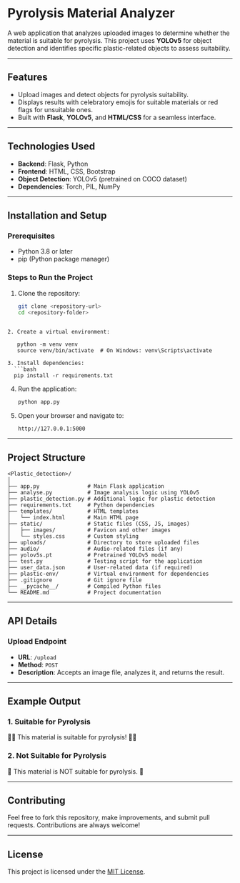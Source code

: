 # Pyrolysis Material Analyzer

A web application that analyzes uploaded images to determine whether the material is suitable for pyrolysis. This project uses **YOLOv5** for object detection and identifies specific plastic-related objects to assess suitability.

---

## Features

- Upload images and detect objects for pyrolysis suitability.
- Displays results with celebratory emojis for suitable materials or red flags for unsuitable ones.
- Built with **Flask**, **YOLOv5**, and **HTML/CSS** for a seamless interface.

---

## Technologies Used

- **Backend**: Flask, Python
- **Frontend**: HTML, CSS, Bootstrap
- **Object Detection**: YOLOv5 (pretrained on COCO dataset)
- **Dependencies**: Torch, PIL, NumPy

---

## Installation and Setup

### Prerequisites
- Python 3.8 or later
- pip (Python package manager)

### Steps to Run the Project
1. Clone the repository:
   ```bash
   git clone <repository-url>
   cd <repository-folder>
 ```

2. Create a virtual environment:

    python -m venv venv
    source venv/bin/activate  # On Windows: venv\Scripts\activate
    
3. Install dependencies:
   ```bash
   pip install -r requirements.txt
   ```

4. Run the application:
   ```bash
   python app.py
   ```

5. Open your browser and navigate to:
   ```
   http://127.0.0.1:5000
   ```

---

## Project Structure
```
<Plastic_detection>/
│
├── app.py               # Main Flask application
├── analyse.py           # Image analysis logic using YOLOv5
├── plastic_detection.py # Additional logic for plastic detection
├── requirements.txt     # Python dependencies
├── templates/           # HTML templates
│   └── index.html       # Main HTML page
├── static/              # Static files (CSS, JS, images)
│   ├── images/          # Favicon and other images
│   └── styles.css       # Custom styling
├── uploads/             # Directory to store uploaded files
├── audio/               # Audio-related files (if any)
├── yolov5s.pt           # Pretrained YOLOv5 model
├── test.py              # Testing script for the application
├── user_data.json       # User-related data (if required)
├── plastic-env/         # Virtual environment for dependencies
├── .gitignore           # Git ignore file
├── __pycache__/         # Compiled Python files
└── README.md            # Project documentation

```

---

## API Details

### Upload Endpoint
- **URL**: `/upload`
- **Method**: `POST`
- **Description**: Accepts an image file, analyzes it, and returns the result.

---

## Example Output

### 1. Suitable for Pyrolysis
🎉🎉 This material is suitable for pyrolysis! 🎉🎉

### 2. Not Suitable for Pyrolysis
🚩 This material is NOT suitable for pyrolysis. 🚩

---

## Contributing
Feel free to fork this repository, make improvements, and submit pull requests. Contributions are always welcome!

---

## License
This project is licensed under the [MIT License](LICENSE).

